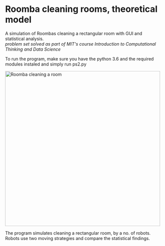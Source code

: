 # Roomba cleaning rooms, theoretical model
A simulation of Roombas cleaning a rectangular room with GUI and statistical analysis. <br>
<i>problem set solved as part of MIT's course Introduction to Computational Thinking and Data Science </i>

<p> To run the program, make sure you have the python 3.6 and the required modules instaled and simply run ps2.py</p>
<img src="https://i.ibb.co/89CbGkQ/image.png" alt="Roomba cleaning a room" border="0" height = 500 title="Roomba cleaning a 5x5 room">
<p>The program simulates cleaning a rectangular room, by a no. of robots.<br>
 Robots use two moving strategies and compare the statistical findings.</p> 
